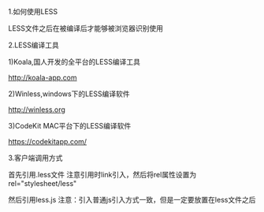 1.如何使用LESS

LESS文件之后在被编译后才能够被浏览器识别使用

2.LESS编译工具

1)Koala,国人开发的全平台的LESS编译工具

http://koala-app.com

2)Winless,windows下的LESS编译软件 

http://winless.org

3)CodeKit MAC平台下的LESS编译软件 

https://codekitapp.com/

3.客户端调用方式

首先引用.less文件  注意引用时link引入，然后将rel属性设置为rel="stylesheet/less"

然后引用less.js 注意：引入普通js引入方式一致，但是一定要放置在less文件之后